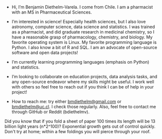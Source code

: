 - Hi, I’m Benjamin Diethelm-Varela. I come from Chile. I am a pharmacist with an MS in Pharmaceutical Sciences.

- I’m interested in science! Especially health sciences, but I also love astronomy, computer science, data science and statistics.
I was trained as a pharmacist, and did graduate research in medicinal chemistry, so I have a reasonable grasp of pharmacology, chemistry, and biology.
My favorite operating system is Linux. My favorite programming language is Python. I also know a bit of R and SQL.
I am an advocate of open-source software and open data projects!

- I’m currently learning programming languages (emphasis on Python) and statistics.

- I’m looking to collaborate on education projects, data analysis tasks, and any open-source endeavor where my skills might be useful. I work well
with others so feel free to reach out if you think I can be of help in your project!

- How to reach me: try either bmdiethelm@gmail.com or bmdiethelm@uc.cl. I check those regularly. Also, feel free to contact me through GitHub or Reddit
(bdiethelmv).

Did you know that if you fold a sheet of paper 100 times its length will be 13 billion light years (n*2^100)? Exponential growth gets out of control quickly.
Don't try at home; within a few foldings you will pierce through your roof.

<!---
bdiethelmv/bdiethelmv is a ✨ special ✨ repository because its `README.md` (this file) appears on your GitHub profile.
You can click the Preview link to take a look at your changes.
--->
